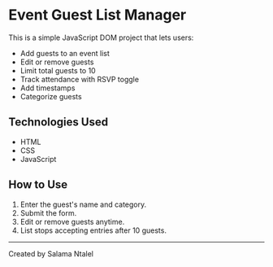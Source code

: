   # Event Guest List Manager 

This is a simple JavaScript DOM project that lets users:
- Add guests to an event list
- Edit or remove guests
- Limit total guests to 10
- Track attendance with RSVP toggle
- Add timestamps
- Categorize guests

## Technologies Used
- HTML
- CSS
- JavaScript

## How to Use
1. Enter the guest's name and category.
2. Submit the form.
3. Edit or remove guests anytime.
4. List stops accepting entries after 10 guests.

---

Created by Salama Ntalel
